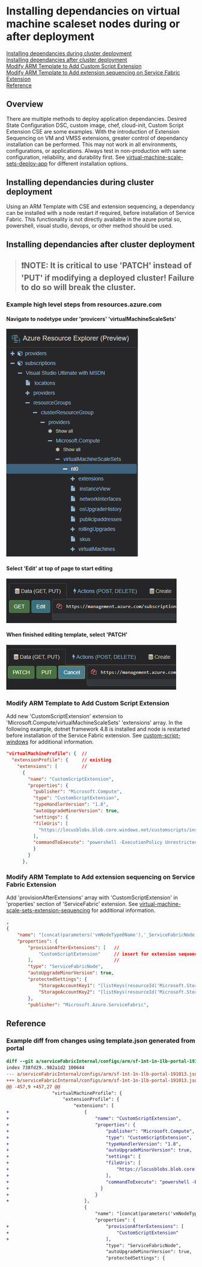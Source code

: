 # Installing dependancies on virtual machine scaleset nodes during or after deployment  

[Installing dependancies during cluster deployment](#Installing-dependancies-during-cluster-deployment)  
[Installing dependancies after cluster deployment](#Installing-dependancies-after-cluster-deployment)  
[Modify ARM Template to Add Custom Script Extension](#Modify-ARM-Template-to-Add-Custom-Script-Extension)  
[Modify ARM Template to Add extension sequencing on Service Fabric Extension](#Modify-ARM-Template-to-Add-extension-sequencing-on-Service-Fabric-Extension)  
[Reference](#Reference)

## Overview
There are multiple methods to deploy application dependancies. Desired State Configuration DSC, custom image, chef, cloud-init, Custom Script Extension CSE are some examples. With the introduction of Extension Sequencing on VM and VMSS extensions, greater control of dependancy installation can be performed. This may not work in all environments, configurations, or applications. Always test in non-production with same configuration, reliability, and durability first. See [virtual-machine-scale-sets-deploy-app](https://docs.microsoft.com/en-us/azure/virtual-machine-scale-sets/virtual-machine-scale-sets-deploy-app) for different installation options.

## Installing dependancies during cluster deployment
Using an ARM Template with CSE and extension sequencing, a dependancy can be installed with a node restart if required, before installation of Service Fabric. This functionality is not directly available in the azure portal so, powershell, visual studio, devops, or other method should be used.

## Installing dependancies after cluster deployment
> ## :exclamation:NOTE: It is critical to use 'PATCH' instead of 'PUT' if modifying a deployed cluster! Failure to do so will break the cluster.

### Example high level steps from resources.azure.com
#### Navigate to nodetype under 'provicers' 'virtualMachineScaleSets'
![](../media/resourcemgr1.png)

#### Select 'Edit' at top of page to start editing
![](../media/resourcemgr2.png)

#### When finished editing template, select 'PATCH'
![](../media/resourcemgr7.png)

### Modify ARM Template to Add Custom Script Extension

Add new 'CustomScriptExtension' extension to 'Microsoft.Compute/virtualMachineScaleSets' 'extensions' array. In the following example, dotnet framework 4.8 is installed and node is restarted before installation of the Service Fabric extension. See [custom-script-windows](https://docs.microsoft.com/en-us/azure/virtual-machines/extensions/custom-script-windows) for additional information.

```json
"virtualMachineProfile": {  //
  "extensionProfile": {     // existing
    "extensions": [         // 
      {
        "name": "CustomScriptExtension",
        "properties": {
          "publisher": "Microsoft.Compute",
          "type": "CustomScriptExtension",
          "typeHandlerVersion": "1.8",
          "autoUpgradeMinorVersion": true,
          "settings": {
          "fileUris": [
            "https://locusblobs.blob.core.windows.net/customscripts/install-netframework-48.ps1"
          ],
          "commandToExecute": "powershell -ExecutionPolicy Unrestricted -File .\\install-netframework-48.ps1 && cmd /c shutdown /r /t 0"
          }
        }
      },
```

### Modify ARM Template to Add extension sequencing on Service Fabric Extension

Add 'provisionAfterExtensions' array with 'CustomScriptExtension' in 'properties' section of 'ServiceFabric' extension. See [virtual-machine-scale-sets-extension-sequencing](https://docs.microsoft.com/en-us/azure/virtual-machine-scale-sets/virtual-machine-scale-sets-extension-sequencing) for additional information.

```json
,
{
    "name": "[concat(parameters('vmNodeType0Name'),'_ServiceFabricNode')]",
    "properties": {
        "provisionAfterExtensions": [   // 
            "CustomScriptExtension"     // insert for extension sequencing
        ],                              //
        "type": "ServiceFabricNode",
        "autoUpgradeMinorVersion": true,
        "protectedSettings": {
            "StorageAccountKey1": "[listKeys(resourceId('Microsoft.Storage/storageAccounts', parameters('supportLogStorageAccountName')),'2015-05-01-preview').key1]",
            "StorageAccountKey2": "[listKeys(resourceId('Microsoft.Storage/storageAccounts', parameters('supportLogStorageAccountName')),'2015-05-01-preview').key2]"
        },
        "publisher": "Microsoft.Azure.ServiceFabric",
```

## Reference

### Example diff from changes using template.json generated from portal

```diff
diff --git a/serviceFabricInternal/configs/arm/sf-1nt-1n-1lb-portal-191013.json b/serviceFabricInternal/configs/arm/sf-1nt-1n-1lb-portal-191013.json
index 738fd29..982a1d2 100644
--- a/serviceFabricInternal/configs/arm/sf-1nt-1n-1lb-portal-191013.json
+++ b/serviceFabricInternal/configs/arm/sf-1nt-1n-1lb-portal-191013.json
@@ -457,9 +457,27 @@
                 "virtualMachineProfile": {
                     "extensionProfile": {
                         "extensions": [
+                            {
+                                "name": "CustomScriptExtension",
+                                "properties": {
+                                    "publisher": "Microsoft.Compute",
+                                    "type": "CustomScriptExtension",
+                                    "typeHandlerVersion": "1.8",
+                                    "autoUpgradeMinorVersion": true,
+                                    "settings": {
+                                    "fileUris": [
+                                        "https://locusblobs.blob.core.windows.net/customscripts/install-netframework-48.ps1"
+                                    ],
+                                    "commandToExecute": "powershell -ExecutionPolicy Unrestricted -File .\\install-netframework-48.ps1 && cmd /c shutdown /r /t 0"
+                                  }
+                                }
+                            },
                             {
                                 "name": "[concat(parameters('vmNodeType0Name'),'_ServiceFabricNode')]",
                                 "properties": {
+                                    "provisionAfterExtensions": [
+                                        "CustomScriptExtension"
+                                    ],
                                     "type": "ServiceFabricNode",
                                     "autoUpgradeMinorVersion": true,
                                     "protectedSettings": {
```
